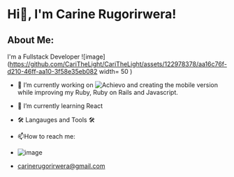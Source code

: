 # Hi👋, I'm Carine Rugorirwera!

## About Me:
I'm a Fullstack Developer ![image](https://github.com/CariTheLight/CariTheLight/assets/122978378/aa16c76f-d210-46ff-aa10-3f58e35eb082 width= 50 )

- 🔭 I’m currently working on ![Achievo](https://www.achievo.me/) and creating the mobile version while improving my Ruby, Ruby on Rails and Javascript.
- 🌱 I’m currently learning React
- 🛠️ Langauges and Tools 🛠️

- 📫How to reach me:
- ![image](https://github.com/CariTheLight/CariTheLight/assets/122978378/7fbb3cde-344b-4373-b41e-c77f07ef0514)
- carinerugorirwera@gmail.com


